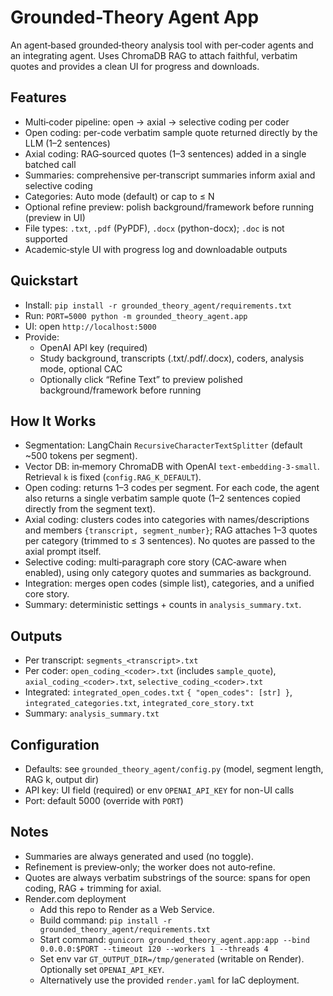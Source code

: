 # Grounded-Theory Agent App

An agent‑based grounded‑theory analysis tool with per‑coder agents and an integrating agent. Uses ChromaDB RAG to attach faithful, verbatim quotes and provides a clean UI for progress and downloads.

## Features
- Multi‑coder pipeline: open → axial → selective coding per coder
- Open coding: per-code verbatim sample quote returned directly by the LLM (1–2 sentences)
- Axial coding: RAG‑sourced quotes (1–3 sentences) added in a single batched call
- Summaries: comprehensive per‑transcript summaries inform axial and selective coding
- Categories: Auto mode (default) or cap to ≤ N
- Optional refine preview: polish background/framework before running (preview in UI)
- File types: `.txt`, `.pdf` (PyPDF), `.docx` (python-docx); `.doc` is not supported
- Academic‑style UI with progress log and downloadable outputs

## Quickstart
- Install: `pip install -r grounded_theory_agent/requirements.txt`
- Run: `PORT=5000 python -m grounded_theory_agent.app`
- UI: open `http://localhost:5000`
- Provide:
  - OpenAI API key (required)
  - Study background, transcripts (.txt/.pdf/.docx), coders, analysis mode, optional CAC
  - Optionally click “Refine Text” to preview polished background/framework before running

## How It Works
- Segmentation: LangChain `RecursiveCharacterTextSplitter` (default ~500 tokens per segment).
- Vector DB: in‑memory ChromaDB with OpenAI `text-embedding-3-small`. Retrieval `k` is fixed (`config.RAG_K_DEFAULT`).
- Open coding: returns 1–3 codes per segment. For each code, the agent also returns a single verbatim sample quote (1–2 sentences copied directly from the segment text).
- Axial coding: clusters codes into categories with names/descriptions and members `{transcript, segment_number}`; RAG attaches 1–3 quotes per category (trimmed to ≤ 3 sentences). No quotes are passed to the axial prompt itself.
- Selective coding: multi‑paragraph core story (CAC‑aware when enabled), using only category quotes and summaries as background.
- Integration: merges open codes (simple list), categories, and a unified core story.
- Summary: deterministic settings + counts in `analysis_summary.txt`.

## Outputs
- Per transcript: `segments_<transcript>.txt`
- Per coder: `open_coding_<coder>.txt` (includes `sample_quote`), `axial_coding_<coder>.txt`, `selective_coding_<coder>.txt`
- Integrated: `integrated_open_codes.txt` `{ "open_codes": [str] }`, `integrated_categories.txt`, `integrated_core_story.txt`
- Summary: `analysis_summary.txt`

## Configuration
- Defaults: see `grounded_theory_agent/config.py` (model, segment length, RAG k, output dir)
- API key: UI field (required) or env `OPENAI_API_KEY` for non-UI calls
- Port: default 5000 (override with `PORT`)

## Notes
- Summaries are always generated and used (no toggle).
- Refinement is preview‑only; the worker does not auto‑refine.
- Quotes are always verbatim substrings of the source: spans for open coding, RAG + trimming for axial.
- Render.com deployment
  - Add this repo to Render as a Web Service.
  - Build command: `pip install -r grounded_theory_agent/requirements.txt`
  - Start command: `gunicorn grounded_theory_agent.app:app --bind 0.0.0.0:$PORT --timeout 120 --workers 1 --threads 4`
  - Set env var `GT_OUTPUT_DIR=/tmp/generated` (writable on Render). Optionally set `OPENAI_API_KEY`.
  - Alternatively use the provided `render.yaml` for IaC deployment.
